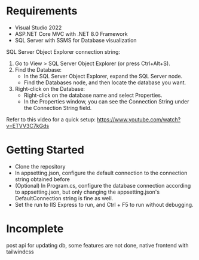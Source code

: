 # Requirements
- Visual Studio 2022
- ASP.NET Core MVC with .NET 8.0 Framework
- SQL Server with SSMS for Database visualization

SQL Server Object Explorer connection string:
1. Go to View > SQL Server Object Explorer (or press Ctrl+Alt+S).
2. Find the Database:
   - In the SQL Server Object Explorer, expand the SQL Server node.
   - Find the Databases node, and then locate the database you want.
3. Right-click on the Database:
   - Right-click on the database name and select Properties.
   - In the Properties window, you can see the Connection String under the Connection String field.
  
Refer to this video for a quick setup: https://www.youtube.com/watch?v=ETVV3C7kGds

# Getting Started
- Clone the repository
- In appsetting.json, configure the default connection to the connection string obtained before
- (Optional) In Program.cs, configure the database connection according to appsetting.json,
  but only changing the appsetting.json's DefaultConnection string is fine as well.
- Set the run to IIS Express to run, and Ctrl + F5 to run without debugging.

# Incomplete
post api for updating db, some features are not done, native frontend with tailwindcss
